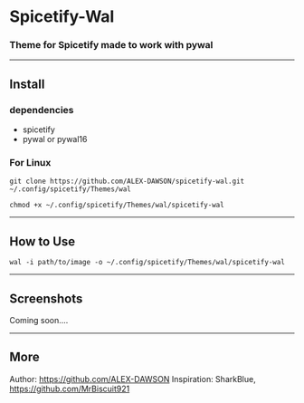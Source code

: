# Spicetify-Wal

### Theme for Spicetify made to work with pywal
---
## Install

### dependencies
- spicetify
- pywal or pywal16

### For Linux
```
git clone https://github.com/ALEX-DAWSON/spicetify-wal.git ~/.config/spicetify/Themes/wal
```
```
chmod +x ~/.config/spicetify/Themes/wal/spicetify-wal
```

---
## How to Use
```
wal -i path/to/image -o ~/.config/spicetify/Themes/wal/spicetify-wal
```

---
## Screenshots
Coming soon....

---
## More
Author: https://github.com/ALEX-DAWSON
Inspiration: SharkBlue, https://github.com/MrBiscuit921
